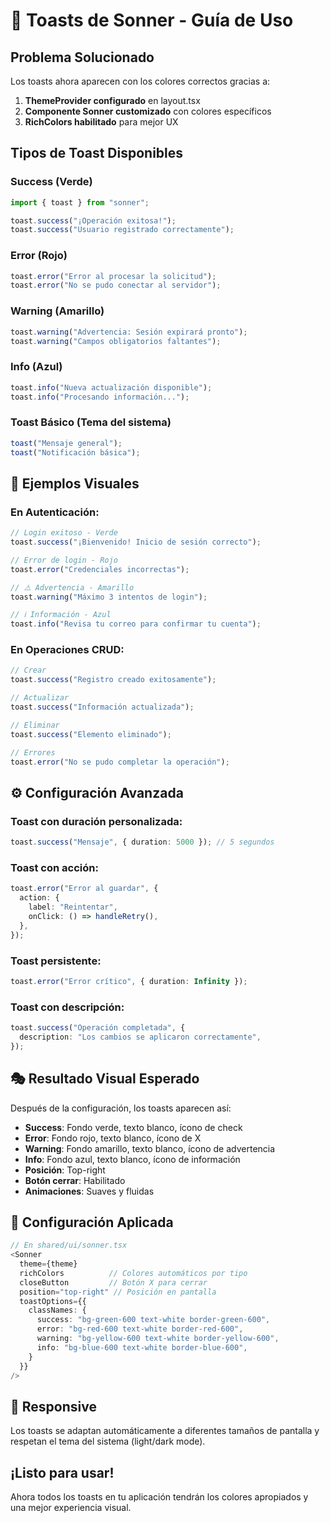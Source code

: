 # 🎨 Toasts de Sonner - Guía de Uso

## Problema Solucionado

Los toasts ahora aparecen con los colores correctos gracias a:

1. **ThemeProvider configurado** en layout.tsx
2. **Componente Sonner customizado** con colores específicos
3. **RichColors habilitado** para mejor UX

## Tipos de Toast Disponibles

### **Success (Verde)**

```typescript
import { toast } from "sonner";

toast.success("¡Operación exitosa!");
toast.success("Usuario registrado correctamente");
```

### **Error (Rojo)**

```typescript
toast.error("Error al procesar la solicitud");
toast.error("No se pudo conectar al servidor");
```

### **Warning (Amarillo)**

```typescript
toast.warning("Advertencia: Sesión expirará pronto");
toast.warning("Campos obligatorios faltantes");
```

### **Info (Azul)**

```typescript
toast.info("Nueva actualización disponible");
toast.info("Procesando información...");
```

### **Toast Básico (Tema del sistema)**

```typescript
toast("Mensaje general");
toast("Notificación básica");
```

## 🎨 Ejemplos Visuales

### **En Autenticación:**

```typescript
// Login exitoso - Verde
toast.success("¡Bienvenido! Inicio de sesión correcto");

// Error de login - Rojo
toast.error("Credenciales incorrectas");

// ⚠️ Advertencia - Amarillo
toast.warning("Máximo 3 intentos de login");

// ℹ️ Información - Azul
toast.info("Revisa tu correo para confirmar tu cuenta");
```

### **En Operaciones CRUD:**

```typescript
// Crear
toast.success("Registro creado exitosamente");

// Actualizar
toast.success("Información actualizada");

// Eliminar
toast.success("Elemento eliminado");

// Errores
toast.error("No se pudo completar la operación");
```

## ⚙️ Configuración Avanzada

### **Toast con duración personalizada:**

```typescript
toast.success("Mensaje", { duration: 5000 }); // 5 segundos
```

### **Toast con acción:**

```typescript
toast.error("Error al guardar", {
  action: {
    label: "Reintentar",
    onClick: () => handleRetry(),
  },
});
```

### **Toast persistente:**

```typescript
toast.error("Error crítico", { duration: Infinity });
```

### **Toast con descripción:**

```typescript
toast.success("Operación completada", {
  description: "Los cambios se aplicaron correctamente",
});
```

## 🎭 Resultado Visual Esperado

Después de la configuración, los toasts aparecen así:

- **Success**: Fondo verde, texto blanco, ícono de check
- **Error**: Fondo rojo, texto blanco, ícono de X
- **Warning**: Fondo amarillo, texto blanco, ícono de advertencia
- **Info**: Fondo azul, texto blanco, ícono de información
- **Posición**: Top-right
- **Botón cerrar**: Habilitado
- **Animaciones**: Suaves y fluidas

## 🔧 Configuración Aplicada

```typescript
// En shared/ui/sonner.tsx
<Sonner
  theme={theme}
  richColors          // Colores automáticos por tipo
  closeButton         // Botón X para cerrar
  position="top-right" // Posición en pantalla
  toastOptions={{
    classNames: {
      success: "bg-green-600 text-white border-green-600",
      error: "bg-red-600 text-white border-red-600",
      warning: "bg-yellow-600 text-white border-yellow-600",
      info: "bg-blue-600 text-white border-blue-600",
    }
  }}
/>
```

## 📱 Responsive

Los toasts se adaptan automáticamente a diferentes tamaños de pantalla y respetan el tema del sistema (light/dark mode).

## ¡Listo para usar!

Ahora todos los toasts en tu aplicación tendrán los colores apropiados y una mejor experiencia visual.
